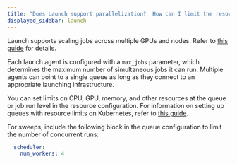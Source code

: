```yaml
---
title: "Does Launch support parallelization?  How can I limit the resources consumed by a job?"
displayed_sidebar: launch
---
```

Launch supports scaling jobs across multiple GPUs and nodes. Refer to [this guide](/tutorials/volcano) for details.

Each launch agent is configured with a `max_jobs` parameter, which determines the maximum number of simultaneous jobs it can run. Multiple agents can point to a single queue as long as they connect to an appropriate launching infrastructure.

You can set limits on CPU, GPU, memory, and other resources at the queue or job run level in the resource configuration. For information on setting up queues with resource limits on Kubernetes, refer to [this guide](../guides/launch/setup-launch-kubernetes.md).

For sweeps, include the following block in the queue configuration to limit the number of concurrent runs:

```yaml title="queue config"
  scheduler:
    num_workers: 4
```